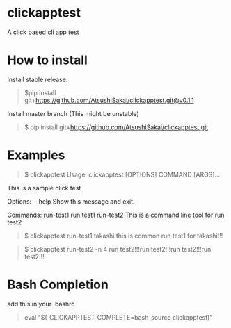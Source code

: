 # clickapptest
A click based cli app test

# How to install

Install stable release:

>$pip install git+https://github.com/AtsushiSakai/clickapptest.git@v0.1.1

Install master branch (This might be unstable)

>$ pip install git+https://github.com/AtsushiSakai/clickapptest.git

# Examples

>$ clickapptest
Usage: clickapptest [OPTIONS] COMMAND [ARGS]...

  This is a sample click test

Options:
  --help  Show this message and exit.

Commands:
  run-test1  run test1
  run-test2  This is a command line tool for run test2

>$ clickapptest run-test1 takashi
this is common
run test1 for takashi!!!
 
>$ clickapptest run-test2 -n 4
run test2!!!run test2!!!run test2!!!run test2!!!

# Bash Completion

add this in your .bashrc

> eval "$(_CLICKAPPTEST_COMPLETE=bash_source clickapptest)"
